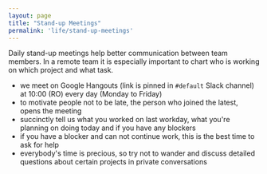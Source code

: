 ```yaml
---
layout: page
title: "Stand-up Meetings"
permalink: 'life/stand-up-meetings'
---
```

Daily stand-up meetings help better communication between team members. In a remote team it is especially important to chart who is working on which project and what task.

- we meet on Google Hangouts (link is pinned in ```#default``` Slack channel) at 10:00 (RO) every day (Monday to Friday)
- to motivate people not to be late, the person who joined the latest, opens the meeting
- succinctly tell us what you worked on last workday, what you're planning on doing today and if you have any blockers
- if you have a blocker and can not continue work, this is the best time to ask for help
- everybody's time is precious, so try not to wander and discuss detailed questions about certain projects in private conversations

